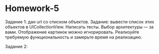 # Homework-5

Задание 1: дан url со списком объектов. Задание: вывести список этих объектов в UICollectionView. Написать тесты. Выбор архитектуры — за вами. Отображение картинок можно игнорировать. Реализуйте требуемую функциональность и замерьте время на реализацию.

Задание 2:
